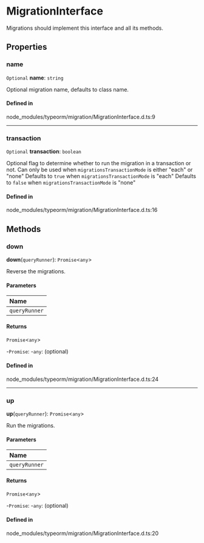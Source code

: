 # MigrationInterface

Migrations should implement this interface and all its methods.

## Properties

### name

 `Optional` **name**: `string`

Optional migration name, defaults to class name.

#### Defined in

node_modules/typeorm/migration/MigrationInterface.d.ts:9

___

### transaction

 `Optional` **transaction**: `boolean`

Optional flag to determine whether to run the migration in a transaction or not.
Can only be used when `migrationsTransactionMode` is either "each" or "none"
Defaults to `true` when `migrationsTransactionMode` is "each"
Defaults to `false` when `migrationsTransactionMode` is "none"

#### Defined in

node_modules/typeorm/migration/MigrationInterface.d.ts:16

## Methods

### down

**down**(`queryRunner`): `Promise`<`any`\>

Reverse the migrations.

#### Parameters

| Name |
| :------ |
| `queryRunner` | [`QueryRunner`](QueryRunner.md) |

#### Returns

`Promise`<`any`\>

-`Promise`: 
	-`any`: (optional) 

#### Defined in

node_modules/typeorm/migration/MigrationInterface.d.ts:24

___

### up

**up**(`queryRunner`): `Promise`<`any`\>

Run the migrations.

#### Parameters

| Name |
| :------ |
| `queryRunner` | [`QueryRunner`](QueryRunner.md) |

#### Returns

`Promise`<`any`\>

-`Promise`: 
	-`any`: (optional) 

#### Defined in

node_modules/typeorm/migration/MigrationInterface.d.ts:20
